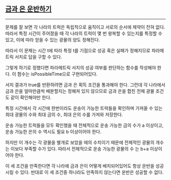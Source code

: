 ## [금과 은 운반하기](https://school.programmers.co.kr/learn/courses/30/lessons/86053)

---

문제를 잘 보면 각 나라의 트럭은 독립적으로 움직이고 서로의 순서에 제약이 전혀 없다. 따라서 특정 시간이 주어졌을 때 각 나라의 트럭이
몇 번 왕복할 수 있는지를 특정할 수 있고, 이에 따라 얻을 수 있는 광물의 양도 정해진다.

따라서 이 문제는 시간 t에 따라 특정 t를 기점으로 성공 혹은 실패가 정해지므로 파라메트릭 서치로 답을 구할 수 있다.

그렇게 하기로 정했다면 파라메트릭 서치의 성공 여부를 판단하는 함수를 작성해야 한다. 이 함수는 isPossibleTime으로 구현되어있다.

서치 결과가 true를 반환하려면 금과 은 획득 조건을 통과해야 한다. 그런데 각 나라에서 금과 은을 얼마만큼씩 배분할지는 정해져 있지 않으므로
금과 은을 합친 전체 광물 조건도 같이 확인해야만 한다.

특정 시간에서 각 시간에 한번이라도 운송이 가능한 트럭들을 확인하며 가져올 수 있는 최대 광물의 수와 최대 금의 수, 최대 은의 수를 가져와 저장한다.

운송 가능한 트럭들을 모두 확인했을 때 전체적으로 운송 가능한 금의 수가 a 이상이고, 운송 가능한 은의 수 역시도 필요 b 이상이어야 한다.

하지만 이 개수는 각 광물을 별개로 보았을 때의 수치이기 때문에 전체적인 광물의 개수는 이보다 부족할 수가 있다. 따라서 전체적으로 운송 가능한 광물의 수 는 b+a 이상이어야 한다.

이 세 조건을 만족한다면 각 나라에 금과 은이 어떻게 배치되어있어도 항상 운반을 성공시킬 수 있다. 반대로 이 세 조건중 하나라도 만족하지 않는다면 운반은 성공할 수 없다.
